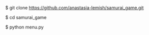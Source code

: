 
$ git clone https://github.com/anastasia-lemish/samurai_game.git

$ cd samurai_game

$ python menu.py
